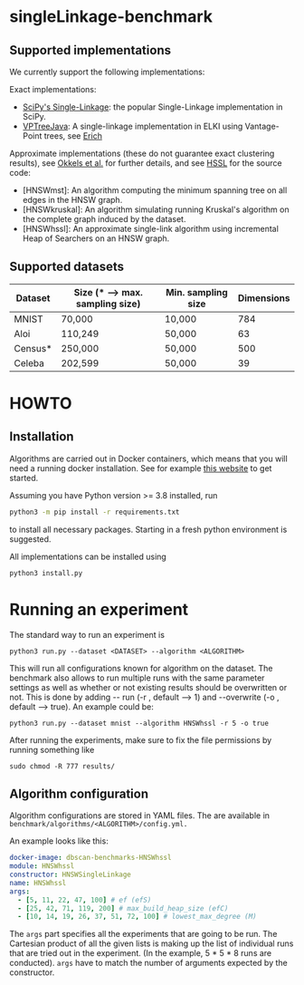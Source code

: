 # singleLinkage-benchmark

## Supported implementations

We currently support the following implementations:

Exact implementations: 
- [SciPy's Single-Linkage](https://docs.scipy.org/doc/scipy/reference/generated/scipy.cluster.hierarchy.single.html): the popular Single-Linkage implementation in SciPy.
- [VPTreeJava](https://github.com/elki-project/elki/blob/550de994d477ce25b696192f142dfc03e094fa24/elki-clustering/src/main/java/elki/clustering/hierarchical/HeapOfSearchersSingleLink.java#L143): A single-linkage implementation in ELKI using Vantage-Point trees, see [Erich](https://link.springer.com/chapter/10.1007/978-3-031-75823-2_20)

Approximate implementations (these do not guarantee exact clustering results), see [Okkels et al.](https://link.springer.com/chapter/10.1007/978-3-032-06069-3_19?fbclid=IwY2xjawNTD-5leHRuA2FlbQIxMABicmlkETB3SmpYbW1Oa05lVTNYRDlLAR4-bZwl1lfu_SfbDis6F1kOr21S5bZBoAw-Ttl99jKcGXkSQxf6LU4f2Yp0vQ_aem_Ts4he6Ug4XJa_tEmEFT6Cg) for further details, and see [HSSL](https://github.com/CamillaOkkels/HSSL/tree/main) for the source code:
- [HNSWmst]: An algorithm computing the minimum spanning tree on all edges in the HNSW graph.
- [HNSWkruskal]: An algorithm simulating running Kruskal's algorithm on the complete graph induced by the dataset.
- [HNSWhssl]: An approximate single-link algorithm using incremental Heap of Searchers on an HNSW graph.

## Supported datasets

| Dataset    | Size (* --> max. sampling size)     | Min. sampling size | Dimensions |
|------------|-----------|------------|-----------|
| MNIST      | 70,000    | 10,000     | 784       |
| Aloi       | 110,249   | 50,000     | 63        |
| Census*    | 250,000   | 50,000     | 500       | 
| Celeba     | 202,599   | 50,000     | 39        |

# HOWTO 

## Installation

Algorithms are carried out in Docker containers, which means that you will need a running docker installation. See for example [this website](https://www.digitalocean.com/community/tutorial-collections/how-to-install-and-use-docker) to get started.

Assuming you have Python version >= 3.8 installed, run

```bash
python3 -m pip install -r requirements.txt 
```

to install all necessary packages. Starting in a fresh python environment is suggested. 

All implementations can be installed using
```bash
python3 install.py
```

# Running an experiment

The standard way to run an experiment is

```
python3 run.py --dataset <DATASET> --algorithm <ALGORITHM> 
```

This will run all configurations known for algorithm on the dataset. The benchmark also allows to run multiple runs with the same parameter settings as well as whether or not existing results should be overwritten or not. This is done by adding -- run <RUN NUMBER> (-r <RUN NUMBER>, default --> 1) and --overwrite <boolean> (-o <boolean>, default --> true). An example could be:

```
python3 run.py --dataset mnist --algorithm HNSWhssl -r 5 -o true
```

After running the experiments, make sure to fix the file permissions by running something like 

```
sudo chmod -R 777 results/
```
## Algorithm configuration

Algorithm configurations are stored in YAML files. The are available in `benchmark/algorithms/<ALGORITHM>/config.yml.`

An example looks like this:

```yaml
docker-image: dbscan-benchmarks-HNSWhssl
module: HNSWhssl
constructor: HNSWSingleLinkage
name: HNSWhssl
args:
  - [5, 11, 22, 47, 100] # ef (efS)
  - [25, 42, 71, 119, 200] # max_build_heap_size (efC)
  - [10, 14, 19, 26, 37, 51, 72, 100] # lowest_max_degree (M)
```

The `args` part specifies all the experiments that are going to be run. 
The Cartesian product of all the given lists is making up the list of individual runs that are tried out in the experiment. (In the example, 5 * 5 * 8 runs are conducted).
`args` have to match the number of arguments expected by the constructor. 
